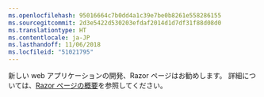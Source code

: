```yaml
---
ms.openlocfilehash: 95016664c7b0dd4a1c39e7be0b8261e558286155
ms.sourcegitcommit: 2d3e5422d530203efdaf2014d1d7df31f88d08d0
ms.translationtype: HT
ms.contentlocale: ja-JP
ms.lasthandoff: 11/06/2018
ms.locfileid: "51021795"
---
```

新しい web アプリケーションの開発、Razor ページはお勧めします。 詳細については、[Razor ページの概要](/aspnet/core/tutorials/razor-pages/razor-pages-start)を参照してください。